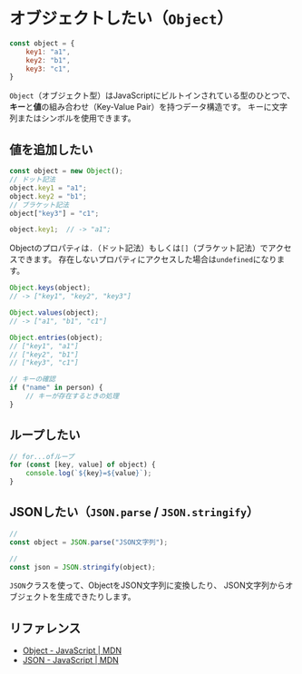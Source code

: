 # オブジェクトしたい（`Object`）

```js
const object = {
    key1: "a1",
    key2: "b1",
    key3: "c1",
}
```

`Object`（オブジェクト型）はJavaScriptにビルトインされている型のひとつで、
**キー**と**値**の組み合わせ（Key-Value Pair）を持つデータ構造です。
キーに文字列またはシンボルを使用できます。

## 値を追加したい

```js
const object = new Object();
// ドット記法
object.key1 = "a1";
object.key2 = "b1";
// ブラケット記法
object["key3"] = "c1";

object.key1;  // -> "a1";
```

Objectのプロパティは`.`（ドット記法）もしくは`[]`（ブラケット記法）でアクセスできます。
存在しないプロパティにアクセスした場合は`undefined`になります。

```js
Object.keys(object);
// -> ["key1", "key2", "key3"]
```

```js
Object.values(object);
// -> ["a1", "b1", "c1"]
```

```js
Object.entries(object);
// ["key1", "a1"]
// ["key2", "b1"]
// ["key3", "c1"]
```

```js
// キーの確認
if ("name" in person) {
    // キーが存在するときの処理
}
```

## ループしたい

```js
// for...ofループ
for (const [key, value] of object) {
    console.log(`${key}=${value}`);
}
```

## JSONしたい（`JSON.parse` / `JSON.stringify`）

```js
//
const object = JSON.parse("JSON文字列");

//
const json = JSON.stringify(object);
```

`JSON`クラスを使って、ObjectをJSON文字列に変換したり、
JSON文字列からオブジェクトを生成できたりします。

## リファレンス

- [Object - JavaScript | MDN](https://developer.mozilla.org/ja/docs/Web/JavaScript/Reference/Global_Objects/Object)
- [JSON - JavaScript | MDN](https://developer.mozilla.org/ja/docs/Web/JavaScript/Reference/Global_Objects/JSON)
